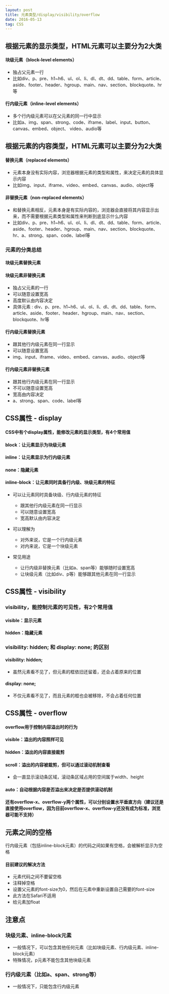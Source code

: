 ```yaml
---
layout: post
title: 元素类型/display/visibility/overflow
date: 2016-05-13
tag: CSS
---
```




## 根据元素的显示类型，HTML元素可以主要分为2大类

#### 块级元素（block-level elements）

* 独占父元素一行
* 比如div、p、pre、h1~h6、ul、ol、li、dl、dt、dd、table、form、article、aside、footer、header、hgroup、main、nav、section、blockquote、hr等

#### 行内级元素（inline-level elements）

* 多个行内级元素可以在父元素的同一行中显示
* 比如a、img、span、strong、code、iframe、label、input、button、canvas、embed、object、 video、audio等

## 根据元素的内容类型，HTML元素可以主要分为2大类

#### 替换元素（replaced elements）

* 元素本身没有实际内容，浏览器根据元素的类型和属性，来决定元素的具体显示内容
* 比如img、input、iframe、video、embed、canvas、audio、object等

#### 非替换元素（non-replaced elements）

* 和替换元素相反，元素本身是有实际内容的，浏览器会直接将其内容显示出来，而不需要根据元素类型和属性来判断到底显示什么内容
* 比如div、p、pre、h1~h6、ul、ol、li、dl、dt、dd、table、form、article、aside、footer、header、hgroup、main、nav、section、blockquote、hr、a、strong、span、code、label等

### 元素的分类总结

#### 块级元素替换元素

#### 块级元素非替换元素

* 独占父元素的一行
* 可以随意设置宽高
* 高度默认由内容决定
* 具体元素 : div、p、pre、h1~h6、ul、ol、li、dl、dt、dd、table、form、article、aside、footer、header、hgroup、main、nav、section、blockquote、hr等

#### 行内级元素替换元素

* 跟其他行内级元素在同一行显示
* 可以随意设置宽高
* img、input、iframe、video、embed、canvas、audio、object等

#### 行内级元素非替换元素

* 跟其他行内级元素在同一行显示
* 不可以随意设置宽高
* 宽高由内容决定
* a、strong、span、code、label等


## CSS属性 - display

#### CSS中有个display属性，能修改元素的显示类型，有4个常用值
#### block：让元素显示为块级元素
#### inline：让元素显示为行内级元素
#### none：隐藏元素
#### inline-block：让元素同时具备行内级、块级元素的特征

* 可以让元素同时具备块级、行内级元素的特征
	* 跟其他行内级元素在同一行显示
	* 可以随意设置宽高
	* 宽高默认由内容决定

* 可以理解为
	* 对外来说，它是一个行内级元素
	* 对内来说，它是一个块级元素

* 常见用途
	* 让行内级非替换元素（比如a、span等）能够随时设置宽高
	* 让块级元素（比如div、p等）能够跟其他元素在同一行显示

## CSS属性 - visibility

### visibility，能控制元素的可见性，有2个常用值

#### visible：显示元素
#### hidden：隐藏元素

### visibility: hidden; 和 display: none; 的区别
#### visibility: hidden;
* 虽然元素看不见了，但元素的框依旧还留着，还会占着原来的位置

#### display: none;
* 不仅元素看不见了，而且元素的框也会被移除，不会占着任何位置


## CSS属性 - overflow

#### overflow用于控制内容溢出时的行为
#### visible：溢出的内容照样可见
#### hidden：溢出的内容直接裁剪
#### scroll：溢出的内容被裁剪，但可以通过滚动机制查看
* 会一直显示滚动条区域，滚动条区域占用的空间属于width、height

#### auto：自动根据内容是否溢出来决定是否提供滚动机制

#### 还有overflow-x、overflow-y两个属性，可以分别设置水平垂直方向（建议还是直接使用overflow，因为目前overflow-x、overflow-y还没有成为标准，浏览器可能不支持）

## 元素之间的空格
行内级元素（包括inline-block元素）的代码之间如果有空格，会被解析显示为空格

#### 目前建议的解决方法

* 元素代码之间不要留空格
* 注释掉空格
* 设置父元素的font-size为0，然后在元素中重新设置自己需要的font-size
* 此方法在Safari不适用
* 给元素加float


## 注意点

### 块级元素、inline-block元素
* 一般情况下，可以包含其他任何元素（比如块级元素、行内级元素、inline-block元素）
* 特殊情况，p元素不能包含其他块级元素

### 行内级元素（比如a、span、strong等）
* 一般情况下，只能包含行内级元素




















	
